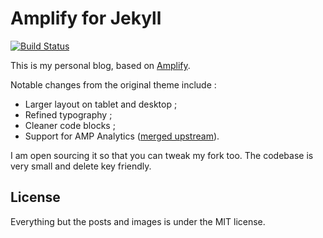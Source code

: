 # Amplify for Jekyll

[![Build Status](https://travis-ci.org/PierreLvx/lavaux.lv.svg?branch=master)](https://travis-ci.org/PierreLvx/lavaux.lv)

This is my personal blog, based on [Amplify](https://github.com/ageitgey/amplify).

Notable changes from the original theme include :

- Larger layout on tablet and desktop ;
- Refined typography ;
- Cleaner code blocks ;
- Support for AMP Analytics ([merged upstream](https://github.com/ageitgey/amplify/pull/20)).

I am open sourcing it so that you can tweak my fork too. The codebase is very small and delete key friendly.

## License

Everything but the posts and images is under the MIT license.

